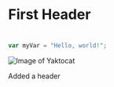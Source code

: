 # First Header <H1>

``` javascript
var myVar = "Hello, world!";
```


![Image of Yaktocat](https://octodex.github.com/images/yaktocat.png)
























Added a header
